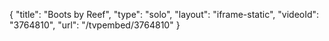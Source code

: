 {
    "title": "Boots by Reef",
    "type": "solo",
    "layout": "iframe-static",
    "videoId": "3764810",
    "url": "\/tvpembed\/3764810"
}